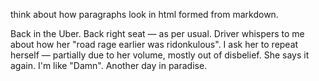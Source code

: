 think about how paragraphs look in html formed from markdown.

Back in the Uber. Back right seat — as per usual. Driver whispers to me about how her "road rage earlier was ridonkulous". I ask her to repeat herself — partially due to her volume, mostly out of disbelief. She says it again. I'm like "Damn". Another day in paradise.
